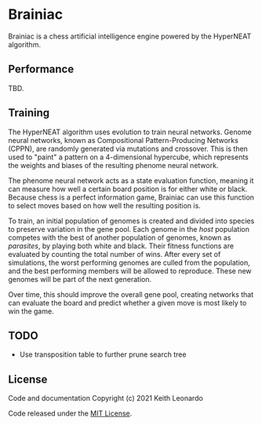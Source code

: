 # Brainiac

Brainiac is a chess artificial intelligence engine powered by the HyperNEAT algorithm.

## Performance

TBD.

## Training

The HyperNEAT algorithm uses evolution to train neural networks. Genome neural networks, known as Compositional Pattern-Producing Networks (CPPN), are randomly generated via mutations and crossover. This is then used to "paint" a pattern on a 4-dimensional hypercube, which represents the weights and biases of the resulting phenome neural network.

The phenome neural network acts as a state evaluation function, meaning it can measure how well a certain board position is for either white or black. Because chess is a perfect information game, Brainiac can use this function to select moves based on how well the resulting position is.

To train, an initial population of genomes is created and divided into species to preserve variation in the gene pool. Each genome in the _host_ population competes with the best of another population of genomes, known as _parasites_, by playing both white and black. Their fitness functions are evaluated by counting the total number of wins. After every set of simulations, the worst performing genomes are culled from the population, and the best performing members will be allowed to reproduce. These new genomes will be part of the next generation.

Over time, this should improve the overall gene pool, creating networks that can evaluate the board and predict whether a given move is most likely to win the game.

## TODO

- Use transposition table to further prune search tree

## License

Code and documentation Copyright (c) 2021 Keith Leonardo

Code released under the [MIT License](https://choosealicense.com/licenses/mit/).